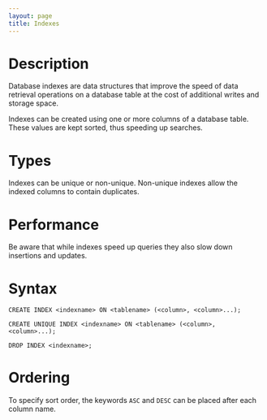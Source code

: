 ```yaml
---
layout: page
title: Indexes
---
```


# Description

Database indexes are data structures that improve the speed of data retrieval operations on a database table at the cost of additional writes and storage space.

Indexes can be created using one or more columns of a database table. These values are kept sorted, thus speeding up searches.

# Types

Indexes can be unique or non-unique. Non-unique indexes allow the indexed columns to contain duplicates.

# Performance

Be aware that while indexes speed up queries they also slow down insertions and updates.

# Syntax

    CREATE INDEX <indexname> ON <tablename> (<column>, <column>...);

    CREATE UNIQUE INDEX <indexname> ON <tablename> (<column>, <column>...);

    DROP INDEX <indexname>;

# Ordering

To specify sort order, the keywords `ASC` and `DESC` can be placed after each column name.

